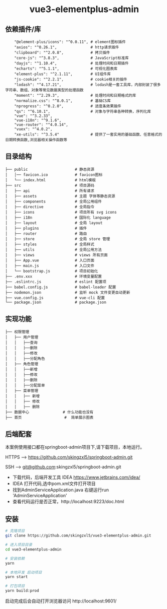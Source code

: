 
<h1 align="center">vue3-elementplus-admin</h1>

## 依赖插件/库
```
    "@element-plus/icons": "^0.0.11", # element图标插件
    "axios": "^0.26.1",               # http请求插件
    "clipboard": "^2.0.8",            # 拷贝插件
    "core-js": "^3.8.3",              # JavaScript标准库
    "dayjs": "^1.10.4",               # 处理时间和日期插件
    "echarts": "^5.1.1",              # 可视化图表库
    "element-plus": "^2.1.11",        # UI组件库
    "js-cookie": "^2.2.1",            # cookie相关的插件
    "lodash": "^4.17.21",             # lodash是一套工具库，内部封装了很多字符串、数组、对象等常见数据类型的处理函数
    "moment": "^2.29.3",              # 处理时间和日期格式的库
    "normalize.css": "^8.0.1",        # 基础CS库 
    "nprogress": "^0.2.0",            # 进度条效果插件
    "qs": "^6.10.1",                  # 对象与字符串各种转换，序列化库
    "vue": "^3.2.33",
    "vue-i18n": "^9.1.6",
    "vue-router": "^4.0.14",
    "vuex": "^4.0.2",
    "xe-utils": "^3.5.4"              # 提供了一套实用的基础函数、任意格式的日期转换函数,浏览器相关操作函数等
```

## 目录结构
```
├── public                     # 静态资源
│   │── favicon.ico            # favicon图标
│   └── index.html             # html模板
├── src                        # 项目源码
│   ├── api                    # 所有请求
│   ├── assets                 # 主题 字体等静态资源
│   ├── components             # 全局公用组件
│   ├── directive              # 全局指令
│   ├── icons                  # 项目所有 svg icons
│   ├── i18n                   # 国际化 language
│   ├── layout                 # 全局 layout
│   ├── plugins                # 插件
│   ├── router                 # 路由
│   ├── store                  # 全局 store 管理
│   ├── styles                 # 全局样式
│   ├── utils                  # 全局公用方法
│   ├── views                  # views 所有页面
│   ├── App.vue                # 入口页面
│   ├── main.js                # 入口文件
│   └── bootstrap.js           # 项目初始化
├── .env.xxx                   # 环境变量配置
├── .eslintrc.js               # eslint 配置项
├── babel.config.js            # babel-loader 配置
├── nodemon.json               # 监听 mock 文件变更自动更新
├── vue.config.js              # vue-cli 配置
└── package.json               # package.json
```

## 实现功能

```
├── 权限管理                       
│   ├── 用户管理   
│   │   ├──查询
│   │   ├──删除
│   │   ├──修改
│   │   ├──分配角色
│   ├── 角色管理   
│   │   ├──新增
│   │   ├──修改
│   │   ├──删除
│   │   ├──分配菜单
│   ├── 菜单管理 
│   │   ├── 新增
│   │   ├── 修改
│   │   ├── 删除 
├── 数据中心               # 什么功能也没有   
├── 首页                   #  简单展示图表
```

## 后端配套

本案例使用接口都在springboot-admin项目下,请下载项目，本地运行。


HTTPS  --> https://github.com/skingzxl5/springboot-admin.git

SSH  -->  git@github.com:skingzxl5/springboot-admin.git

- 下载代码，后端开发工具 IDEA https://www.jetbrains.com/idea/
- IDEA 打开代码,选中pom.xml文件打开项目
- 找到AdminServiceApplication.java 右键运行run 'AdminServiceApplication'
- 查看代码运行是否正常，http://localhost:9223/doc.html


## 安装

```bash
# 克隆项目
git clone https://github.com/skingzxl5/vue3-elementplus-admin.git

# 进入项目目录
cd vue3-elementplus-admin

# 安装依赖
yarn

# 本地开发 启动项目
yarn start

# 打包项目
yarn build:prod

```

启动完成后会自动打开浏览器访问 http://localhost:9601/

